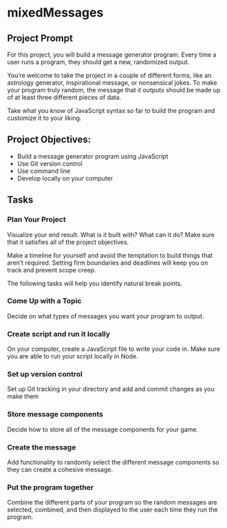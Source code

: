 # mixedMessages

## Project Prompt

For this project, you will build a message generator program. Every time a user runs a program, they should get a new, randomized output. 

You’re welcome to take the project in a couple of different forms, like an astrology generator, inspirational message, or nonsensical jokes. To make your program truly random, the message that it outputs should be made up of at least three different pieces of data. 

Take what you know of JavaScript syntax so far to build the program and customize it to your liking.

## Project Objectives:

- Build a message generator program using JavaScript
- Use Git version control
- Use command line
- Develop locally on your computer

## Tasks

### Plan Your Project

Visualize your end result. What is it built with? What can it do? Make sure that it satisfies all of the project objectives.

Make a timeline for yourself and avoid the temptation to build things that aren’t required. Setting firm boundaries and deadlines will keep you on track and prevent scope creep.

The following tasks will help you identify natural break points.

### Come Up with a Topic

Decide on what types of messages you want your program to output.

### Create script and run it locally

On your computer, create a JavaScript file to write your code in. Make sure you are able to run your script locally in Node.

### Set up version control

Set up Git tracking in your directory and add and commit changes as you make them

### Store message components

Decide how to store all of the message components for your game.

### Create the message

Add functionality to randomly select the different message components so they can create a cohesive message.

### Put the program together

Combine the different parts of your program so the random messages are selected, combined, and then displayed to the user each time they run the program.
